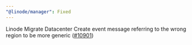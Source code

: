 ```yaml
---
"@linode/manager": Fixed
---
```


Linode Migrate Datacenter Create event message referring to the wrong region to be more generic ([#10901](https://github.com/linode/manager/pull/10901))
